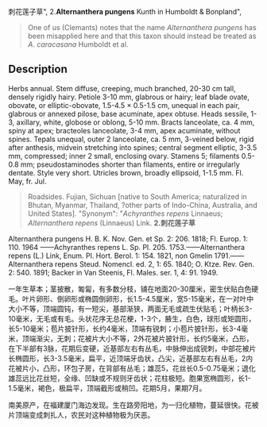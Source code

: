刺花莲子草",
2.**Alternanthera pungens** Kunth in Humboldt & Bonpland",

> One of us (Clemants) notes that the name *Alternanthera* *pungens* has been misapplied here and that this taxon should instead be treated as *A*. *caracasana* Humboldt et al.

## Description
Herbs annual. Stem diffuse, creeping, much branched, 20-30 cm tall, densely rigidly hairy. Petiole 3-10 mm, glabrous or hairy; leaf blade ovate, obovate, or elliptic-obovate, 1.5-4.5 × 0.5-1.5 cm, unequal in each pair, glabrous or annexed pilose, base acuminate, apex obtuse. Heads sessile, 1-3, axillary, white, globose or oblong, 5-10 mm. Bracts lanceolate, ca. 4 mm, spiny at apex; bracteoles lanceolate, 3-4 mm, apex acuminate, without spines. Tepals unequal, outer 2 lanceolate, ca. 5 mm, 3-veined below, rigid after anthesis, midvein stretching into spines; central segment elliptic, 3-3.5 mm, compressed; inner 2 small, enclosing ovary. Stamens 5; filaments 0.5-0.8 mm; pseudostaminodes shorter than filaments, entire or irregularly dentate. Style very short. Utricles brown, broadly ellipsoid, 1-1.5 mm. Fl. May, fr. Jul.

> Roadsides. Fujian, Sichuan [native to South America; naturalized in Bhutan, Myanmar, Thailand, ?other parts of Indo-China, Australia, and United States].
  "Synonym": "*Achyranthes* *repens* Linnaeus; *Alternanthera* *repens* (Linnaeus) Link.
**2.刺花莲子草**

Alternanthera pungens H. B. K. Nov. Gen. et Sp. 2: 206. 1818; Fl. Europ. 1: 110. 1964 ——Achyranthes repens L. Sp. Pl. 205. 1753.——Alternanthera repens (L.) Link, Enum. Pl. Hort. Berol. 1: 154. 1821, non Gmelin 1791.——Alternanthera repens Steud. Nomencl. ed. 2, 1: 65. 1840; O. Ktze. Rev. Gen. 2: 540. 1891; Backer in Van Steenis, Fl. Males. ser. 1, 4: 91. 1949.

一年生草本；茎披散，匍匐，有多数分枝，铺在地面20-30厘米，密生伏贴白色硬毛。叶片卵形、倒卵形或椭圆倒卵形，长1.5-4.5厘米，宽5-15毫米，在一对叶中大小不等，顶端圆钝，有一短尖，基部渐狭，两面无毛或疏生伏贴毛；叶柄长3-10毫米，无毛或有毛。头状花序无总花梗，1-3个，腋生，白色，球形或矩圆形，长5-10毫米；苞片披针形，长约4毫米，顶端有锐刺；小苞片披针形，长3-4毫米，顶端渐尖，无刺；花被片大小不等，2外花被片披针形，长约5毫米，凸形，在下半部有3脉，花期后变硬，近基部左右有丛毛，中脉伸出成锐刺，中部花被片长椭圆形，长3-3.5毫米，扁平，近顶端牙齿状，凸尖，近基部左右有丛毛，2内花被片小，凸形，环包子房，在背部有丛毛；雄蕊5，花丝长0.5-0.75毫米；退化雄蕊远比花丝短，全缘、凹缺或不规则牙齿状；花柱极短。胞果宽椭圆形，长1-1.5毫米，褐色，极扁平，顶端截形或稍凹。花期5月，果期7月。

南美原产，在福建厦门海边发现。生在路旁阳地，为一归化植物，蔓延很快。花被片顶端变成刺扎人，农民对这种植物极为厌恶。
